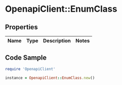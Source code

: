 # OpenapiClient::EnumClass

## Properties

Name | Type | Description | Notes
------------ | ------------- | ------------- | -------------

## Code Sample

```ruby
require 'OpenapiClient'

instance = OpenapiClient::EnumClass.new()
```


